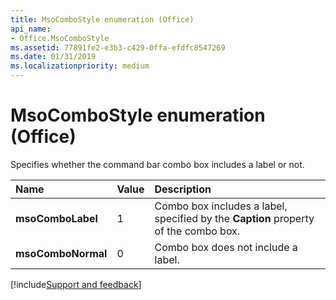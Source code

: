 ```yaml
---
title: MsoComboStyle enumeration (Office)
api_name:
- Office.MsoComboStyle
ms.assetid: 77891fe2-e3b3-c429-0ffa-efdfc8547269
ms.date: 01/31/2019
ms.localizationpriority: medium
---
```



# MsoComboStyle enumeration (Office)

Specifies whether the command bar combo box includes a label or not.

|Name|Value|Description|
|:-----|:-----|:-----|
|**msoComboLabel**|1|Combo box includes a label, specified by the **Caption** property of the combo box.|
|**msoComboNormal**|0|Combo box does not include a label.|

[!include[Support and feedback](~/includes/feedback-boilerplate.md)]